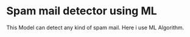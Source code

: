 # Spam mail detector using ML
This Model can detect any kind of spam mail. Here i use ML Algorithm.
